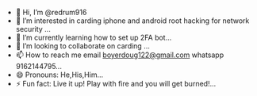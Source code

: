 - 👋 Hi, I’m @redrum916
- 👀 I’m interested in carding iphone and android root hacking for network security  ...
- 🌱 I’m currently learning how to set up 2FA bot...
- 💞️ I’m looking to collaborate on carding ...
- 📫 How to reach me email boyerdoug122@gmail.com whatsapp 9162144795...
- 😄 Pronouns: He,His,Him...
- ⚡ Fun fact: Live it up! Play with fire and you will get burned!...

<!---
redrum916/redrum916 is a ✨ special ✨ repository because its `README.md` (this file) appears on your GitHub profile.
You can click the Preview link to take a look at your changes.
--->
